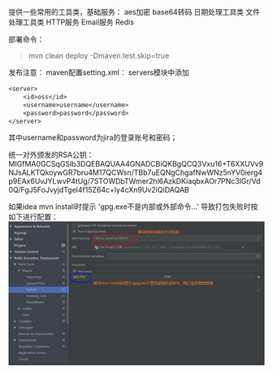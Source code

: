 提供一些常用的工具类，基础服务：
aes加密
base64转码
日期处理工具类
文件处理工具类
HTTP服务
Email服务
Redis


部署命令：
> mvn clean deploy -Dmaven.test.skip=true

发布注意：
maven配置setting.xml：
servers模块中添加

    <server>
        <id>oss</id>
        <username>username</username>
        <password>password</password>
    </server>

其中username和password为jira的登录账号和密码；

统一对外颁发的RSA公钥：
MIGfMA0GCSqGSIb3DQEBAQUAA4GNADCBiQKBgQCQ3Vxu16+T6XXUVv9NJsALKTQkoywGR7bru4M17QCWsn/TBb7uEQNgChgafNwWNz5nYV0ierg4p9EAx6UvJYLwvP4tUg/7STOWDbTWmer2hl6AzkDKiaqbxAOr7PNc3lGr/Vd0Q/FgJ5FoJvyjdTgel4f15Z64c+ly4cXn9Uv2iQIDAQAB

如果idea mvn install时提示 'gpg.exe不是内部或外部命令...' 导致打包失败时按如下进行配置：
![alt maven打包配置](config.png)